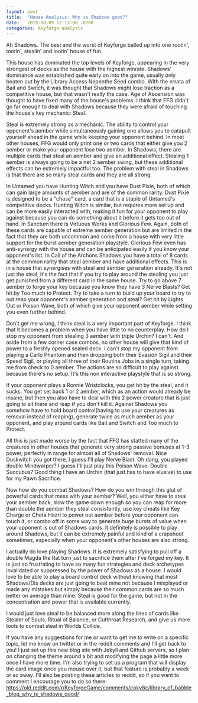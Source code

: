 ```yaml
---
layout: post
title:  "House Analysis: Why is Shadows good?"
date:   2019-08-09 12:13:00 -0700
categories: Keyforge analysis
---
```


Ah Shadows. The best and the worst of Keyforge balled up into one rootin', tootin', stealin' and lootin' house of fun.

This house has dominated the top levels of Keyforge, appearing in the very strongest of decks as the house with the highest winrate. Shadows' dominance was established quite early on into the game, usually only beaten out by the Library Access Nepenthe Seed combo. With the errata of Bait and Switch, it was thought that Shadows might lose traction as a competitive house, but that wasn't really the case. Age of Ascension was thought to have fixed many of the house's problems. I think that FFG didn't go far enough to deal with Shadows because they were afraid of touching the house's key mechanic: Steal.

Steal is extremely strong as a mechanic. The ability to control your opponent's aember while simultaneously gaining one allows you to catapult yourself ahead in the game while keeping your opponent behind. In most other houses, FFG would only print one or two cards that either give you 2 aember or make your opponent lose two aember. In Shadows, there are multiple cards that steal an aember and give an additional effect. Stealing 1 aember is always going to be a net 2 aember swing, but these additional effects can be extremely impactful too. The problem with steal in Shadows is that there are so many steal cards and they are all strong.

In Untamed you have Hunting Witch and you have Dust Pixie, both of which can gain large amounts of aember and are of the common rarity. Dust Pixie is designed to be a "chase" card, a card that is a staple of Untamed's competitive decks. Hunting Witch is similar, but requires more set up and can be more easily interacted with, making it fun for your opponent to play against because you can do something about it before it gets too out of hand. In Sanctum there is Virtuous Works and Glorious Few. Again, both of these cards are capable of extreme aember generation but are limited in the fact that they are both uncommon and come from a house with very little support for the burst aember generation playstyle. Glorious Few even has anti-synergy with the house and can be anticipated easily if you know your opponent's list. In Call of the Archons Shadows you have a total of 8 cards at the common rarity that steal aember and have additional effects. This is in a house that synergises with steal and aember generation already. It's not just the steal, it's the fact that if you try to play around the stealing you just get punished from a different card in the same house. Try to go above 7 aember to forge your key because you know they have 3 Nerve Blasts? Get hit by Too much to Protect. Try to take a turn to build up your board to try to out reap your opponent's aember generation and steal? Get hit by Lights Out or Poison Wave, both of which give your opponent aember while setting you even further behind.

Don't get me wrong, I think steal is a very important part of Keyforge. I think that it becomes a problem when you have little to no counterplay. How do I stop my opponent from stealing 3 aember with triple Urchin? I can't. And aside from a few corner case combos, no other house will give that kind of power to a freshly opened sealed deck. I can't stop my opponent from playing a Carlo Phantom and then dropping both their Evasion Sigil and their Speed Sigil, or playing all three of their Routine Jobs in a single turn, taking me from check to 0 aember. The actions are so difficult to play against because there's no setup. It's this non interactive playstyle that is so strong.

If your opponent plays a Ronnie Wristclocks, you get hit by the steal, and it sucks. You get set back 1 or 2 aember, which as an action would already be insane, but then you also have to deal with this 2 power creature that is just going to sit there and reap if you don't kill it. Against Shadows you somehow have to hold board control(having to use your creatures as removal instead of reaping), generate twice as much aember as your opponent, and play around cards like Bait and Switch and Too much to Protect.

All this is just made worse by the fact that FFG has statted many of the creatures in other houses that generate very strong passive bonuses at 1-3 power, perfectly in range for almost all of Shadows' removal. Nice Duskwitch you got there, I guess I'll play Nerve Blast. Oh dang, you played double Mindwarper? I guess I'll just play this Poison Wave. Double Succubus? Good thing I have an Urchin (that just has to have elusive) to use for my Pawn Sacrifice.

Now how do you combat Shadows? How do you win through this glut of powerful cards that mess with your aember? Well, you either have to steal your aember back, slow the game down enough so you can reap for more than double the aember they steal consistently, use key cheats like Key Charge or Chota Hazri to power out aember before your opponent can touch it, or combo off in some way to generate huge bursts of value when your opponent is out of Shadows cards. It definitely is possible to play around Shadows, but it can be extremely painful and kind of a crapshoot sometimes, especially when your opponent's other houses are also strong.

I actually do love playing Shadows. It is extremely satisfying to pull off a double Magda the Rat turn just to sacrifice them after I've forged my key. It is just so frustrating to have so many fun strategies and deck archetypes invalidated or suppressed by the power of Shadows as a house. I would love to be able to play a board control deck without knowing that most Shadows/Dis decks are just going to beat mine not because I misplayed or made any mistakes but simply because their common cards are so much better on average than mine. Steal is good for the game, but not in the concentration and power that is available currently.

I would just love steal to be balanced more along the lines of cards like Stealer of Souls, Ritual of Balance, or Cutthroat Research, and give us more tools to combat steal in Worlds Collide.

If you have any suggestions for me or want to get me to write on a specific topic, let me know on twitter or in the reddit comments and I'll get back to you! I just set up this new blog site with Jekyll and Github servers, so I plan on changing the theme around a bit and modifying the page a little more once I have more time. I'm also trying to set up a program that will display the card image once you mouse over it, but that feature is probably a week or so away. I'll also be posting these articles to reddit, so if you want to comment I encourage you to do so there: https://old.reddit.com/r/KeyforgeGame/comments/coky8c/library_of_babble_blog_why_is_shadows_good/
